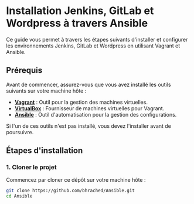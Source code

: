 # Installation Jenkins, GitLab et Wordpress à travers Ansible

Ce guide vous permet à travers les étapes suivants d'installer et configurer les environnements Jenkins, GitLab et Wordpress en utilisant Vagrant et Ansible.

## Prérequis

Avant de commencer, assurez-vous que vous avez installé les outils suivants sur votre machine hôte :

- **[Vagrant](https://www.vagrantup.com/downloads)** : Outil pour la gestion des machines virtuelles.
- **[VirtualBox](https://www.virtualbox.org/wiki/Downloads)** : Fournisseur de machines virtuelles pour Vagrant.
- **[Ansible](https://docs.ansible.com/ansible/latest/installation_guide/intro_installation.html)** : Outil d'automatisation pour la gestion des configurations.

Si l'un de ces outils n'est pas installé, vous devez l'installer avant de poursuivre.

## Étapes d'installation

### 1. Cloner le projet

Commencez par cloner ce dépôt sur votre machine hôte :

```bash
git clone https://github.com/bhrached/Ansible.git
cd Ansible

